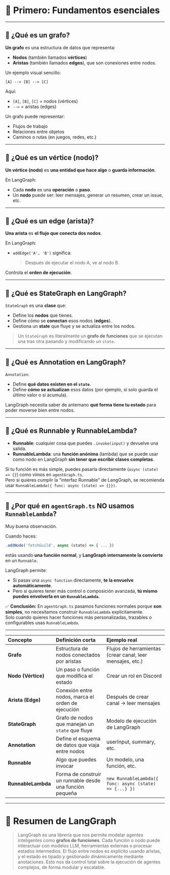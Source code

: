 

# 🧠 Primero: Fundamentos esenciales

---

## 📌 ¿Qué es un grafo?

**Un grafo** es una estructura de datos que representa:
- **Nodos** (también llamados **vértices**)
- **Aristas** (también llamados **edges**), que son conexiones entre nodos.

Un ejemplo visual sencillo:

```
[A] --> [B] --> [C]
```
Aquí:
- `[A]`, `[B]`, `[C]` = nodos (vértices)
- `-->` = aristas (edges)

Un grafo puede representar:
- Flujos de trabajo
- Relaciones entre objetos
- Caminos o rutas (en juegos, redes, etc.)

---

## 📌 ¿Qué es un vértice (nodo)?

**Un vértice (nodo)** es **una entidad que hace algo** o **guarda información**.

En LangGraph:
- Cada **nodo** es una **operación** o **paso**.
- Un **nodo** puede ser: leer mensajes, generar un resumen, crear un issue, etc.

---

## 📌 ¿Qué es un edge (arista)?

**Una arista** es **el flujo que conecta dos nodos**.

En LangGraph:
- `addEdge('A', 'B')` significa:
  > Después de ejecutar el nodo A, ve al nodo B.

Controla el **orden de ejecución**.

---

## 📌 ¿Qué es StateGraph en LangGraph?

`StateGraph` es una **clase** que:
- Define los **nodos** que tienes.
- Define cómo se **conectan** esos nodos (**edges**).
- Gestiona un **state** que fluye y se actualiza entre los nodos.

> Un `StateGraph` es literalmente un **grafo de funciones** que se ejecutan una tras otra pasando y modificando un `state`.

---

## 📌 ¿Qué es Annotation en LangGraph?

`Annotation`:
- Define **qué datos existen en el `state`**.
- Define **cómo se actualizan** esos datos (por ejemplo, si solo guarda el último valor o si acumula).

LangGraph necesita saber de antemano **qué forma tiene tu estado** para poder moverse bien entre nodos.

---

## 📌 ¿Qué es Runnable y RunnableLambda?

- **Runnable**: cualquier cosa que puedes `.invoke(input)` y devuelve una salida.
- **RunnableLambda**: una **función anónima** (lambda) que se puede usar como nodo en LangGraph **sin tener que escribir clases completas**.

Si tu función es más simple, puedes pasarla directamente (`async (state) => {}`) como vimos en `agentGraph.ts`.  
Pero si quieres cumplir la "interfaz Runnable" de LangGraph, se recomienda usar `RunnableLambda({ func: async (state) => {}})`.

---

## 📌 ¿Por qué en `agentGraph.ts` NO usamos `RunnableLambda`?

Muy buena observación.

Cuando haces:

```ts
.addNode('fetchGuild', async (state) => { ... })
```

estás usando **una función normal**, y **LangGraph internamente la convierte** en un `Runnable`.

LangGraph permite:
- Si pasas una `async function` directamente, **te la envuelve automáticamente**.
- Pero si quieres tener más control o composición avanzada, **tú mismo puedes envolverla en un `RunnableLambda`**.

✅ **Conclusión:** En `agentGraph.ts` pasamos funciones normales porque **son simples**, no necesitamos construir `RunnableLambda` explícitamente.  
Solo cuando quieres hacer funciones más personalizadas, trazables o configurables usas `RunnableLambda`.

---

| Concepto | Definición corta | Ejemplo real |
|:---------|:-----------------|:-------------|
| **Grafo** | Estructura de nodos conectados por aristas | Flujos de herramientas (crear canal, leer mensajes, etc.) |
| **Nodo (Vértice)** | Un paso o función que modifica el estado | Crear un rol en Discord |
| **Arista (Edge)** | Conexión entre nodos, marca el orden de ejecución | Después de crear canal → leer mensajes |
| **StateGraph** | Grafo de nodos que manejan un `state` que fluye | Modelo de ejecución de LangGraph |
| **Annotation** | Define el esquema de datos que viaja entre nodos | userInput, summary, etc. |
| **Runnable** | Algo que puedes invocar | Un modelo, una función, etc. |
| **RunnableLambda** | Forma de construir un runnable desde una función pequeña | `new RunnableLambda({ func: async (state) => {...} })` |

---

# 🎯 Resumen de LangGraph

> LangGraph es una librería que nos permite modelar agentes inteligentes como **grafos de funciones**. Cada función o nodo puede interactuar con modelos LLM, herramientas externas o procesar estados intermedios. El flujo entre nodos es explícito usando aristas, y el estado es tipado y gestionado dinámicamente mediante anotaciones. Esto nos da control total sobre la ejecución de agentes complejos, de forma modular y escalable.

